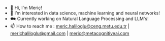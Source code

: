 - 👋 Hi, I’m Meriç!
- 👀 I’m interested in data science, machine learning and neural networks!
- 🗪 Currently working on Natural Language Processing and LLM's!
- 📫 How to reach me : meric.haliloglu@ceng.metu.edu.tr | merichaliloglu@gmail.com | meric@metacognitiveai.com

<!---
feladorhet/feladorhet is a ✨ special ✨ repository because its `README.md` (this file) appears on your GitHub profile.
You can click the Preview link to take a look at your changes.
--->
